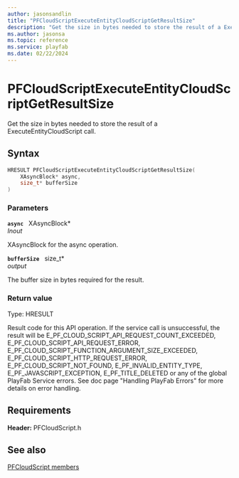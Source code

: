 ```yaml
---
author: jasonsandlin
title: "PFCloudScriptExecuteEntityCloudScriptGetResultSize"
description: "Get the size in bytes needed to store the result of a ExecuteEntityCloudScript call."
ms.author: jasonsa
ms.topic: reference
ms.service: playfab
ms.date: 02/22/2024
---
```


# PFCloudScriptExecuteEntityCloudScriptGetResultSize  

Get the size in bytes needed to store the result of a ExecuteEntityCloudScript call.  

## Syntax  
  
```cpp
HRESULT PFCloudScriptExecuteEntityCloudScriptGetResultSize(  
    XAsyncBlock* async,  
    size_t* bufferSize  
)  
```  
  
### Parameters  
  
**`async`** &nbsp; XAsyncBlock*  
*_Inout_*  
  
XAsyncBlock for the async operation.  
  
**`bufferSize`** &nbsp; size_t*  
*output*  
  
The buffer size in bytes required for the result.  
  
  
### Return value
Type: HRESULT
  
Result code for this API operation. If the service call is unsuccessful, the result will be E_PF_CLOUD_SCRIPT_API_REQUEST_COUNT_EXCEEDED, E_PF_CLOUD_SCRIPT_API_REQUEST_ERROR, E_PF_CLOUD_SCRIPT_FUNCTION_ARGUMENT_SIZE_EXCEEDED, E_PF_CLOUD_SCRIPT_HTTP_REQUEST_ERROR, E_PF_CLOUD_SCRIPT_NOT_FOUND, E_PF_INVALID_ENTITY_TYPE, E_PF_JAVASCRIPT_EXCEPTION, E_PF_TITLE_DELETED or any of the global PlayFab Service errors. See doc page "Handling PlayFab Errors" for more details on error handling.
  
  
## Requirements  
  
**Header:** PFCloudScript.h
  
## See also  
[PFCloudScript members](../pfcloudscript_members.md)  

  
  
